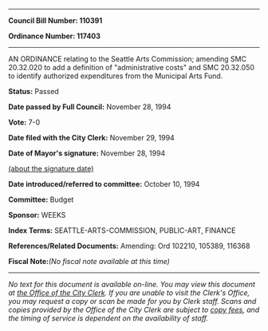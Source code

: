 

********

**Council Bill Number: 110391**
   
**Ordinance Number: 117403**
********

 AN ORDINANCE relating to the Seattle Arts Commission; amending SMC 20.32.020 to add a definition of "administrative costs" and SMC 20.32.050 to identify authorized expenditures from the Municipal Arts Fund.

**Status:** Passed
   
**Date passed by Full Council:** November 28, 1994
   
**Vote:** 7-0
   
**Date filed with the City Clerk:** November 29, 1994
   
**Date of Mayor's signature:** November 28, 1994
   
[(about the signature date)](/~public/approvaldate.htm)
   
   
   
**Date introduced/referred to committee:** October 10, 1994
   
**Committee:** Budget
   
**Sponsor:** WEEKS
   
   
**Index Terms:** SEATTLE-ARTS-COMMISSION, PUBLIC-ART, FINANCE

**References/Related Documents:** Amending: Ord 102210, 105389, 116368

**Fiscal Note:**_(No fiscal note available at this time)_
********

_No text for this document is available on-line. You may view this document at [the Office of the City Clerk](http://www.seattle.gov/leg/clerk/contactUs.htm). If you are unable to visit the Clerk's Office, you may request a copy or scan be made for you by Clerk staff. Scans and copies provided by the Office of the City Clerk are subject to [copy fees](http://clerk.seattle.gov/~public/clerkfees.htm), and the timing of service is dependent on the availability of staff._

